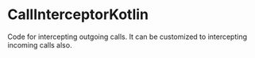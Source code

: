# CallInterceptorKotlin
 Code for intercepting outgoing calls. It can be customized to intercepting incoming calls also.
